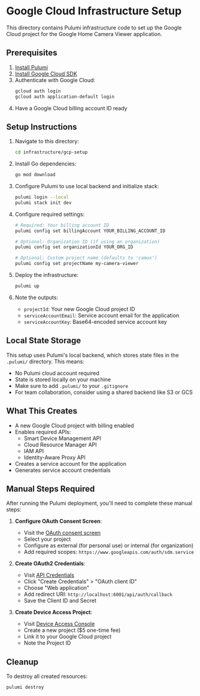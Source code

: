 # Google Cloud Infrastructure Setup

This directory contains Pulumi infrastructure code to set up the Google Cloud project for the Google Home Camera Viewer application.

## Prerequisites

1. [Install Pulumi](https://www.pulumi.com/docs/install/)
2. [Install Google Cloud SDK](https://cloud.google.com/sdk/docs/install)
3. Authenticate with Google Cloud:
   ```bash
   gcloud auth login
   gcloud auth application-default login
   ```
4. Have a Google Cloud billing account ID ready

## Setup Instructions

1. Navigate to this directory:
   ```bash
   cd infrastructure/gcp-setup
   ```

2. Install Go dependencies:
   ```bash
   go mod download
   ```

3. Configure Pulumi to use local backend and initialize stack:
   ```bash
   pulumi login --local
   pulumi stack init dev
   ```

4. Configure required settings:
   ```bash
   # Required: Your billing account ID
   pulumi config set billingAccount YOUR_BILLING_ACCOUNT_ID

   # Optional: Organization ID (if using an organization)
   pulumi config set organizationId YOUR_ORG_ID

   # Optional: Custom project name (defaults to 'camux')
   pulumi config set projectName my-camera-viewer
   ```

5. Deploy the infrastructure:
   ```bash
   pulumi up
   ```

6. Note the outputs:
   - `projectId`: Your new Google Cloud project ID
   - `serviceAccountEmail`: Service account email for the application
   - `serviceAccountKey`: Base64-encoded service account key

## Local State Storage

This setup uses Pulumi's local backend, which stores state files in the `.pulumi/` directory. This means:
- No Pulumi cloud account required
- State is stored locally on your machine
- Make sure to add `.pulumi/` to your `.gitignore`
- For team collaboration, consider using a shared backend like S3 or GCS

## What This Creates

- A new Google Cloud project with billing enabled
- Enables required APIs:
  - Smart Device Management API
  - Cloud Resource Manager API
  - IAM API
  - Identity-Aware Proxy API
- Creates a service account for the application
- Generates service account credentials

## Manual Steps Required

After running the Pulumi deployment, you'll need to complete these manual steps:

1. **Configure OAuth Consent Screen**:
   - Visit the [OAuth consent screen](https://console.cloud.google.com/apis/credentials/consent)
   - Select your project
   - Configure as external (for personal use) or internal (for organization)
   - Add required scopes: `https://www.googleapis.com/auth/sdm.service`

2. **Create OAuth2 Credentials**:
   - Visit [API Credentials](https://console.cloud.google.com/apis/credentials)
   - Click "Create Credentials" > "OAuth client ID"
   - Choose "Web application"
   - Add redirect URI: `http://localhost:6001/api/auth/callback`
   - Save the Client ID and Secret

3. **Create Device Access Project**:
   - Visit [Device Access Console](https://console.nest.google.com/device-access)
   - Create a new project ($5 one-time fee)
   - Link it to your Google Cloud project
   - Note the Project ID

## Cleanup

To destroy all created resources:
```bash
pulumi destroy
```
